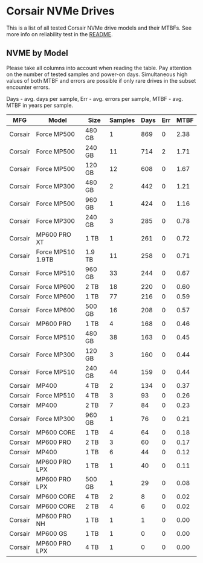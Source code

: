 Corsair NVMe Drives
===================

This is a list of all tested Corsair NVMe drive models and their MTBFs. See more
info on reliability test in the [README](https://github.com/linuxhw/SMART).

NVME by Model
------------

Please take all columns into account when reading the table. Pay attention on the
number of tested samples and power-on days. Simultaneous high values of both MTBF
and errors are possible if only rare drives in the subset encounter errors.

Days - avg. days per sample,
Err  - avg. errors per sample,
MTBF - avg. MTBF in years per sample.

| MFG       | Model              | Size   | Samples | Days  | Err   | MTBF |
|-----------|--------------------|--------|---------|-------|-------|------|
| Corsair   | Force MP500        | 480 GB | 1       | 869   | 0     | 2.38   |
| Corsair   | Force MP500        | 240 GB | 11      | 714   | 2     | 1.71   |
| Corsair   | Force MP500        | 120 GB | 12      | 608   | 0     | 1.67   |
| Corsair   | Force MP300        | 480 GB | 2       | 442   | 0     | 1.21   |
| Corsair   | Force MP500        | 960 GB | 1       | 424   | 0     | 1.16   |
| Corsair   | Force MP300        | 240 GB | 3       | 285   | 0     | 0.78   |
| Corsair   | MP600 PRO XT       | 1 TB   | 1       | 261   | 0     | 0.72   |
| Corsair   | Force MP510 1.9TB  | 1.9 TB | 11      | 258   | 0     | 0.71   |
| Corsair   | Force MP510        | 960 GB | 33      | 244   | 0     | 0.67   |
| Corsair   | Force MP600        | 2 TB   | 18      | 220   | 0     | 0.60   |
| Corsair   | Force MP600        | 1 TB   | 77      | 216   | 0     | 0.59   |
| Corsair   | Force MP600        | 500 GB | 16      | 208   | 0     | 0.57   |
| Corsair   | MP600 PRO          | 1 TB   | 4       | 168   | 0     | 0.46   |
| Corsair   | Force MP510        | 480 GB | 38      | 163   | 0     | 0.45   |
| Corsair   | Force MP300        | 120 GB | 3       | 160   | 0     | 0.44   |
| Corsair   | Force MP510        | 240 GB | 44      | 159   | 0     | 0.44   |
| Corsair   | MP400              | 4 TB   | 2       | 134   | 0     | 0.37   |
| Corsair   | Force MP510        | 4 TB   | 3       | 93    | 0     | 0.26   |
| Corsair   | MP400              | 2 TB   | 7       | 84    | 0     | 0.23   |
| Corsair   | Force MP300        | 960 GB | 1       | 76    | 0     | 0.21   |
| Corsair   | MP600 CORE         | 1 TB   | 4       | 64    | 0     | 0.18   |
| Corsair   | MP600 PRO          | 2 TB   | 3       | 60    | 0     | 0.17   |
| Corsair   | MP400              | 1 TB   | 6       | 44    | 0     | 0.12   |
| Corsair   | MP600 PRO LPX      | 1 TB   | 1       | 40    | 0     | 0.11   |
| Corsair   | MP600 PRO LPX      | 500 GB | 1       | 29    | 0     | 0.08   |
| Corsair   | MP600 CORE         | 4 TB   | 2       | 8     | 0     | 0.02   |
| Corsair   | MP600 CORE         | 2 TB   | 4       | 6     | 0     | 0.02   |
| Corsair   | MP600 PRO NH       | 1 TB   | 1       | 1     | 0     | 0.00   |
| Corsair   | MP600 GS           | 1 TB   | 1       | 0     | 0     | 0.00   |
| Corsair   | MP600 PRO LPX      | 4 TB   | 1       | 0     | 0     | 0.00   |
